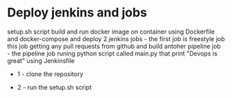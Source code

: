 # Deploy jenkins and jobs 
setup.sh script build and run docker image on container using Dockerfile and docker-compose and deploy 2 jenkins jobs - 
the first job is freestyle job this job getting any pull requests from github and build antoher pipeline job - 
the pipeline job runing python script called main.py that print "Devops is great" using Jenkinsfile


* 1 - clone the repository 


* 2 - run the setup.sh script

